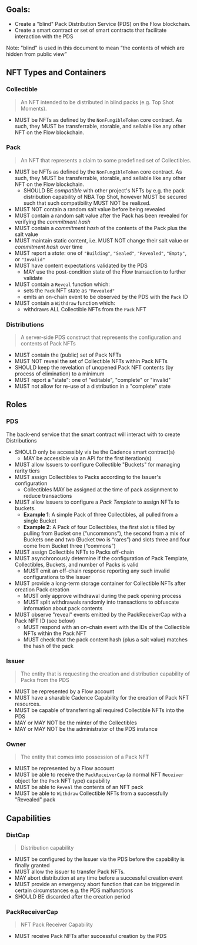 ## Goals:

- Create a "blind" Pack Distribution Service (PDS) on the Flow blockchain.
- Create a smart contract or set of smart contracts that facilitate interaction with the PDS

Note: "blind" is used in this document to mean “the contents of which are hidden from public view”

## NFT Types and Containers

### Collectible

> An NFT intended to be distributed in blind packs (e.g. Top Shot Moments).

- MUST be NFTs as defined by the `NonFungibleToken` core contract. As such, they MUST be
  transferrable, storable, and sellable like any other NFT on the Flow blockchain.

### Pack

> An NFT that represents a claim to some predefined set of Collectibles.

- MUST be NFTs as defined by the `NonFungibleToken` core contract. As such, they MUST be
  transferrable, storable, and sellable like any other NFT on the Flow blockchain.
  - SHOULD BE _compatible_ with other project's NFTs by e.g. the pack distribution capability of
    NBA Top Shot, however MUST be secured such that such compatibility MUST NOT be realized.
- MUST NOT contain a random salt value before being revealed
- MUST contain a random salt value after the Pack has been revealed for verifying the _commitment hash_
- MUST contain a _commitment hash_ of the contents of the Pack plus the salt value
- MUST maintain static content, i.e. MUST NOT change their salt value or _commitment hash_ over time
- MUST report a _state_: one of `"Building"`, `"Sealed"`, `"Revealed"`, `"Empty"`, or `"Invalid"`
- MUST have content expectations validated by the PDS
  - MAY use the post-condition state of the Flow transaction to further validate
- MUST contain a `Reveal` function which:
  - sets the `Pack` NFT state as `"Revealed"`
  - emits an on-chain event to be observed by the PDS with the `Pack` ID
- MUST contain a `Withdraw` function which:
  - withdraws ALL Collectible NFTs from the `Pack` NFT


### Distributions

> A server-side PDS construct that represents the configuration and contents of Pack NFTs

- MUST contain the (public) set of Pack NFTs
- MUST NOT reveal the set of Collectible NFTs within Pack NFTs
- SHOULD keep the revelation of unopened Pack NFT contents (by process of elimination) to a minimum
- MUST report a "state": one of "editable", "complete" or "invalid"
- MUST not allow for re-use of a distribution in a "complete" state

## Roles

### PDS

The back-end service that the smart contract will interact with to create Distributions

- SHOULD only be accessibly via be the Cadence smart contract(s)
  - MAY be accessible via an API for the first iteration(s)
- MUST allow Issuers to configure Collectible "Buckets" for managing rarity tiers
- MUST assign Collectibles to Packs according to the Issuer's configuration
  - Collectibles MAY be assigned at the time of pack assignment to reduce transactions
- MUST allow Issuers to configure a _Pack Template_ to assign NFTs to buckets.
  - **Example 1**: A simple Pack of three Collectibles, all pulled from a single Bucket
  - **Example 2**: A Pack of four Collectibles, the first slot is filled by pulling from Bucket
    one (“uncommons”), the second from a mix of Buckets one and two (Bucket two is “rares”)
    and slots three and four come from Bucket three (“commons”)
- MUST assign Collectible NFTs to Packs off-chain
- MUST asynchronously determine if the configuration of Pack Template, Collectibles, Buckets, and number of Packs is valid
  - MUST emit an off-chain response reporting any such invalid configurations to the Issuer
- MUST provide a long-term storage container for Collectible NFTs after creation Pack creation
  - MUST only approve withdrawal during the pack opening process
  - MUST split withdrawals randomly into transactions to obfuscate information about pack contents
- MUST observe "reveal" events emitted by the PackReceiverCap with a Pack NFT ID (see below)
  - MUST respond with an on-chain event with the IDs of the Collectible NFTs within the Pack NFT
  - MUST check that the pack content hash (plus a salt value) matches the hash of the pack

### Issuer

> The entity that is requesting the creation and distribution capability of Packs from the PDS

- MUST be represented by a Flow account
- MUST have a sharable Cadence Capability for the creation of Pack NFT resources.
- MUST be capable of transferring all required Collectible NFTs into the PDS
- MAY or MAY NOT be the minter of the Collectibles
- MAY or MAY NOT be the administrator of the PDS instance

### Owner

> The entity that comes into possession of a Pack NFT

- MUST be represented by a Flow account
- MUST be able to receive the `PackReceiverCap` (a normal NFT `Receiver` object for the `Pack` NFT type) capability
- MUST be able to `Reveal` the contents of an NFT pack
- MUST be able to `Withdraw` Collectible NFTs from a successfully "Revealed" pack

## Capabilities

### DistCap

> Distribution capability

- MUST be configured by the Issuer via the PDS before the capability is finally granted
- MUST allow the issuer to transfer Pack NFTs.
- MAY abort distribution at any time before a successful creation event
- MUST provide an emergency abort function that can be triggered in certain circumstances
  e.g. the PDS malfunctions
- SHOULD BE discarded after the creation period

### PackReceiverCap

> NFT Pack Receiver Capability

- MUST receive Pack NFTs after successful creation by the PDS
